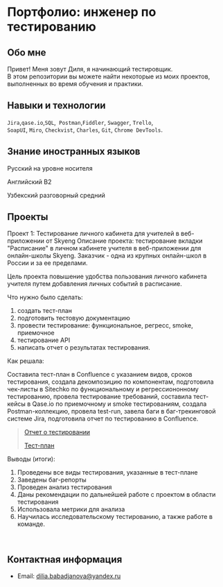 # Портфолио: инженер по тестированию

## Обо мне 

Привет! Меня зовут Диля, я начинающий тестировщик. <br>
В этом репозитории вы можете найти некоторые из моих проектов, выполненных во время обучения и практики.

  
## Навыки и технологии
``Jira``,``qase.io``,``SQL``,`` Postman``,``Fiddler``, ``Swagger``, ``Trello``, <br>
``SoapUI``, ``Miro``, ``Сheckvist``, ``Charles``, ``Git``, ``Chrome DevTools``.


## Знание иностранных языков

<p> Русский на уровне носителя <p>

<p> Английский B2 <p>

<p> Узбекский разговорный средний <p>




## Проекты
<p> Проект 1: Тестирование личного кабинета для учителей в веб-приложении от Skyeng
Описание проекта: тестирование вкладки "Расписание" в личном кабинете учителя в веб-приложении для онлайн-школы Skyeng. Заказчик - одна из крупных онлайн-школ в России и за ее пределами.</p>
</p>Цель проекта повышение удобства пользования личного кабинета учителя путем добавления личных событий в расписание.</p>
  
<p>Что нужно было сделать:<p>
<ol>
  <li>создать тест-план</li>
  <li>подготовить тестовую документацию</li>
  <li>провести тестирование: функциональное, регресс, smoke, приемочное</li>
  <li>тестирование API</li>
  <li>написать отчет о результатах тестирования.</li>

</ol>

<p>Как решала:<p>  
<p>Составила тест-план в Confluence с указанием видов, сроков тестирования, создала декомпозицию по компонентам, подготовила чек-листы в Sitechko по функциональному и регрессиононному тестированию, провела тестирование требований, составила тест-кейсы в Qase.io по приемочному и smoke тестированиям, создала Postman-коллекцию, провела test-run, завела баги в баг-трекинговой системе Jira, подготовила отчет по тестированию в Confluence.<p>

> <a href="https://github.com/dbabadjanova/diplom_portfolio/blob/project1/%D0%9E%D1%82%D1%87%D0%B5%D1%82%20%D0%BE%20%D1%82%D0%B5%D1%81%D1%82%D0%B8%D1%80%D0%BE%D0%B2%D0%B0%D0%BD%D0%B8%D0%B8.pdf">Отчет о тестировании</a> </p>
> <a 
href="https://github.com/dbabadjanova/diplom_portfolio/blob/project1/%D0%9F%D0%9B%D0%90%D0%9D.pdf">Тест-план</a>


</p>



 <p>Выводы (итоги):<p>
<ol>
  <li>Проведены все виды тестирования, указанные в тест-плане</li>
  <li>Заведены баг-репорты</li>
  <li>Проведен анализ тестирования</li>
  <li>Даны рекомендации по дальнейшей работе с проектом в области тестирования</li>
  <li>Использовала метрики для анализа</li>
  <li>Научилась исследовательскому тестированию, а также работе в команде.</li>

</ol>

<br>




## Контактная информация
- Email: dilia.babadjanova@yandex.ru





